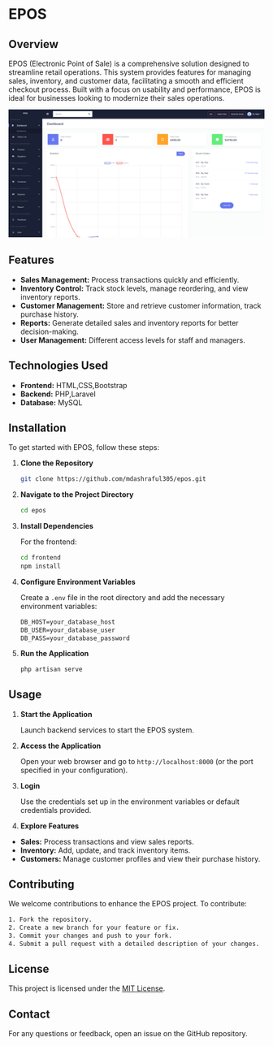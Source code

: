 
# EPOS 

## Overview

EPOS (Electronic Point of Sale) is a comprehensive solution designed to streamline retail operations. This system provides features for managing sales, inventory, and customer data, facilitating a smooth and efficient checkout process. Built with a focus on usability and performance, EPOS is ideal for businesses looking to modernize their sales operations.

![EPOS System](public/pos.png)

## Features

- **Sales Management:** Process transactions quickly and efficiently.
- **Inventory Control:** Track stock levels, manage reordering, and view inventory reports.
- **Customer Management:** Store and retrieve customer information, track purchase history.
- **Reports:** Generate detailed sales and inventory reports for better decision-making.
- **User Management:** Different access levels for staff and managers.

## Technologies Used

- **Frontend:** HTML,CSS,Bootstrap
- **Backend:** PHP,Laravel
- **Database:** MySQL

## Installation

To get started with EPOS, follow these steps:

1. **Clone the Repository**

   ```bash
   git clone https://github.com/mdashraful305/epos.git
   ```

2. **Navigate to the Project Directory**

   ```bash
   cd epos
   ```

3. **Install Dependencies**

   For the frontend:

   ```bash
   cd frontend
   npm install
   ```

4. **Configure Environment Variables**

   Create a `.env` file in the root directory and add the necessary environment variables:

   ```plaintext
   DB_HOST=your_database_host
   DB_USER=your_database_user
   DB_PASS=your_database_password
   ```

5. **Run the Application**
 
   ```bash
   php artisan serve
   ```

## Usage

1. **Start the Application**

   Launch backend services to start the EPOS system.

2. **Access the Application**

   Open your web browser and go to `http://localhost:8000` (or the port specified in your configuration).

3. **Login**

   Use the credentials set up in the environment variables or default credentials provided.

 4. **Explore Features**

   - **Sales:** Process transactions and view sales reports.
   - **Inventory:** Add, update, and track inventory items.
   - **Customers:** Manage customer profiles and view their purchase history.

## Contributing

We welcome contributions to enhance the EPOS project. To contribute:

    1. Fork the repository.
    2. Create a new branch for your feature or fix.
    3. Commit your changes and push to your fork.
    4. Submit a pull request with a detailed description of your changes.

## License

This project is licensed under the [MIT License](LICENSE).

## Contact

For any questions or feedback, open an issue on the GitHub repository.
